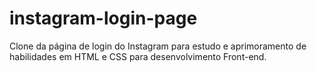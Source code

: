 # instagram-login-page
Clone da página de login do Instagram para estudo e aprimoramento de habilidades em HTML e CSS para desenvolvimento Front-end.
